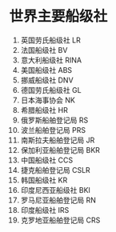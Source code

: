 # 世界主要船级社
1. 英国劳氏船级社 LR
2. 法国船级社 BV
3. 意大利船级社 RINA
4. 美国船级社 ABS
5. 挪威船级社 DNV
6. 德国劳氏船级社 GL
7. 日本海事协会 NK
8. 希腊船级社 HR
9. 俄罗斯船舶登记局 RS
10. 波兰船舶登记局 PRS
11. 南斯拉夫船舶登记局 JR
12. 保加利亚船舶登记局 BKR
13. 中国船级社 CCS
14. 捷克船舶登记局 CSLR
15. 韩国船级社 KR
16. 印度尼西亚船级社 BKI
17. 罗马尼亚船舶登记局 RN
18. 印度船级社 IRS
19. 克罗地亚船舶登记局 CRS
